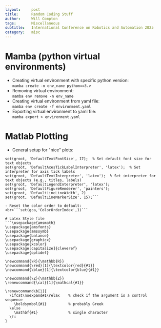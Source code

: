 ```yaml
---
layout:     post
title:      Random Coding Stuff
author:     Will Compton
tags: 		Miscellaneous
subtitle:  	International Conference on Robotics and Automation 2025
category:   misc
---
```

<!-- Start Writing Below in Markdown -->

# Mamba (python virtual environments)

- Creating virtual environment with specific python version: <br>```mamba create -n env_name python==3.v```
- Removing virtual environment: <br>```mamba env remove -n env_name```
- Creating virtual environment from yaml file: <br>```mamba env create -f environment.yaml```
- Exporting virtual environment to yaml file: <br>```mamba export > environment.yaml```

# Matlab Plotting

- General setup for "nice" plots:

```set(groot, 'DefaultAxesFontSize', 17);  % Set default font size for axes labels and ticks
set(groot, 'DefaultTextFontSize', 17);  % Set default font size for text objects
set(groot, 'DefaultAxesTickLabelInterpreter', 'latex');  % Set interpreter for axis tick labels
set(groot, 'DefaultTextInterpreter', 'latex');  % Set interpreter for text objects (e.g., titles, labels)
set(groot, 'DefaultLegendInterpreter', 'latex');
set(groot, 'DefaultFigureRenderer', 'painters');
set(groot, 'DefaultLineLineWidth', 2)
set(groot, 'DefaultLineMarkerSize', 15);```

- Reset the color order to default: <br>```set(gca,'ColorOrderIndex',1)```

# Latex Style file
```\usepackage{amsmath}
\usepackage{amsfonts}
\usepackage{amssymb}
\usepackage{balance}
\usepackage{graphicx}
\usepackage{xcolor}
\usepackage[capitalize]{cleveref}
\usepackage{optidef}

\newcommand{\R}{\mathbb{R}}
\newcommand{\red}[1]{\textcolor{red}{#1}}
\newcommand{\blue}[1]{\textcolor{blue}{#1}}

\newcommand{\Z}{\mathbb{Z}}
\renewcommand{\cal}[1]{\mathcal{#1}}

\renewcommand\b[1]{
  \ifcat\noexpand#1\relax    % check if the argument is a control sequence
    \boldsymbol{#1}          % probably Greek
  \else
    \mathbf{#1}              % single character
  \fi
}
```
